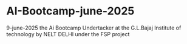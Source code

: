 # AI-Bootcamp-june-2025
9-june-2025
the Ai Bootcamp Undertacker at the G.L.Bajaj Institute of technology by NELT DELHI under the FSP project 

